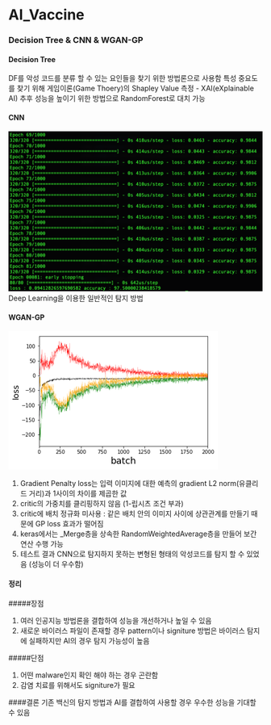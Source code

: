 # AI_Vaccine

### Decision Tree & CNN & WGAN-GP

#### Decision Tree
DF를 악성 코드를 분류 할 수 있는 요인들을 찾기 위한 방법론으로 사용함 
특성 중요도를 찾기 위해 게임이론(Game Thoery)의 Shapley Value 측정 - XAI(eXplainable AI)
추후 성능을 높이기 위한 방법으로 RandomForest로 대치 가능

#### CNN
![CNN 탐지](https://github.com/integralstar/AI_Vaccine/blob/main/cnn_training.png)
Deep Learning을 이용한 일반적인 탐지 방법

#### WGAN-GP
![WGAN-GP 훈련](https://github.com/integralstar/AI_Vaccine/blob/main/wgan-gp.png)
1. Gradient Penalty loss는 입력 이미지에 대한 예측의 gradient L2 norm(유클리드 거리)과 1사이의 차이를 제곱한 값
2. critic의 가중치를 클리핑하지 않음 (1-립시츠 조건 부과)
3. critic에 배치 정규화 미사용 : 같은 배치 안의 이미지 사이에 상관관계를 만들기 때문에 GP loss 효과가 떨어짐
4. keras에서는 _Merge층을 상속한 RandomWeightedAverage층을 만들어 보간 연산 수행 가능
5. 테스트 결과 CNN으로 탐지하지 못하는 변형된 형태의 악성코드를 탐지 할 수 있었음 (성능이 더 우수함)

#### 정리
#####장점
1. 여러 인공지능 방법론을 결합하여 성능을 개선하거나 높일 수 있음
2. 새로운 바이러스 파일이 존재할 경우 pattern이나 signiture 방법은 바이러스 탐지에 실패하지만 AI의 경우 탐지 가능성이 높음

#####단점
1. 어떤 malware인지 확인 해야 하는 경우 곤란함
2. 감염 치료를 위해서도 signiture가 필요

####결론
기존 백신의 탐지 방법과 AI를 결합하여 사용할 경우 우수한 성능을 기대할 수 있음

